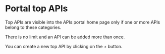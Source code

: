 # Portal top APIs

Top APIs are visible into the APIs portal home page only if one or more APIs belong to these categories.

There is no limit and an API can be added more than once.

You can create a new top API by clicking on the *+* button.

